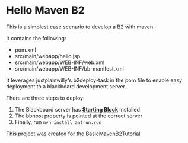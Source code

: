# Hello Maven B2
This is a simplest case scenario to develop a B2 with maven.

It contains the following:
* pom.xml
* src/main/webapp/hello.jsp
* src/main/webapp/WEB-INF/web.xml
* src/main/webapp/WEB-INF/bb-manifest.xml

It leverages justplainwilly's b2deploy-task in the pom file to enable easy deployment to 
a blackboard development server.

There are three steps to deploy:

1. The Blackboard server has **[Starting Block](http://behind.blackboard.com/downloads/details.aspx?d=1669)** installed
1. The bbhost property is pointed at the correct server
1. Finally, run `mvn install antrun:run`

This project was created for the [BasicMavenB2Tutorial](https://github.com/justinwrobel/bbmd/blob/master/BasicMavenB2Tutorial.md)
